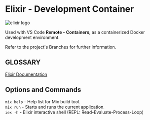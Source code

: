 # Elixir - Development Container
![elixir logo](https://elixir-lang.org/images/logo/logo.png)

Used with VS Code **Remote - Containers**, as a containerized Docker development environment.

Refer to the project's Branches for further information.

## GLOSSARY
[Elixir Documentation](https://elixir-lang.org/docs.html)

## Options and Commands
`mix help` - Help list for Mix build tool.  
`mix run` - Starts and runs the current application.  
`iex -h` - Elixir interactive shell (REPL: Read-Evaluate-Process-Loop)


